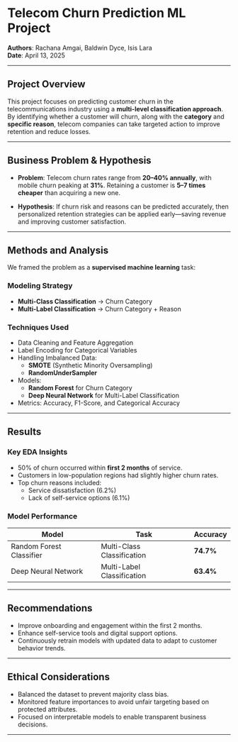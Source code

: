 #  Telecom Churn Prediction ML Project

**Authors**: Rachana Amgai, Baldwin Dyce, Isis Lara  
**Date**: April 13, 2025

---

##  Project Overview

This project focuses on predicting customer churn in the telecommunications industry using a **multi-level classification approach**. By identifying whether a customer will churn, along with the **category** and **specific reason**, telecom companies can take targeted action to improve retention and reduce losses.

---

## Business Problem & Hypothesis

- **Problem**: Telecom churn rates range from **20–40% annually**, with mobile churn peaking at **31%**. Retaining a customer is **5–7 times cheaper** than acquiring a new one.

- **Hypothesis**: If churn risk and reasons can be predicted accurately, then personalized retention strategies can be applied early—saving revenue and improving customer satisfaction.

---

##  Methods and Analysis

We framed the problem as a **supervised machine learning** task:

### Modeling Strategy

- **Multi-Class Classification** → Churn Category  
- **Multi-Label Classification** → Churn Category + Reason

### Techniques Used

- Data Cleaning and Feature Aggregation
- Label Encoding for Categorical Variables
- Handling Imbalanced Data:  
  - **SMOTE** (Synthetic Minority Oversampling)  
  - **RandomUnderSampler**
- Models:
  - **Random Forest** for Churn Category
  - **Deep Neural Network** for Multi-Label Classification
- Metrics: Accuracy, F1-Score, and Categorical Accuracy

---

## Results

### Key EDA Insights

- 50% of churn occurred within **first 2 months** of service.
- Customers in low-population regions had slightly higher churn rates.
- Top churn reasons included:
  - Service dissatisfaction (6.2%)
  - Lack of self-service options (6.1%)

### Model Performance

| Model                      | Task                       | Accuracy   |
|---------------------------|----------------------------|------------|
| Random Forest Classifier  | Multi-Class Classification | **74.7%**  |
| Deep Neural Network       | Multi-Label Classification | **63.4%**  |

---

## Recommendations

- Improve onboarding and engagement within the first 2 months.
- Enhance self-service tools and digital support options.
- Continuously retrain models with updated data to adapt to customer behavior trends.

---

##  Ethical Considerations

- Balanced the dataset to prevent majority class bias.
- Monitored feature importances to avoid unfair targeting based on protected attributes.
- Focused on interpretable models to enable transparent business decisions.

---




